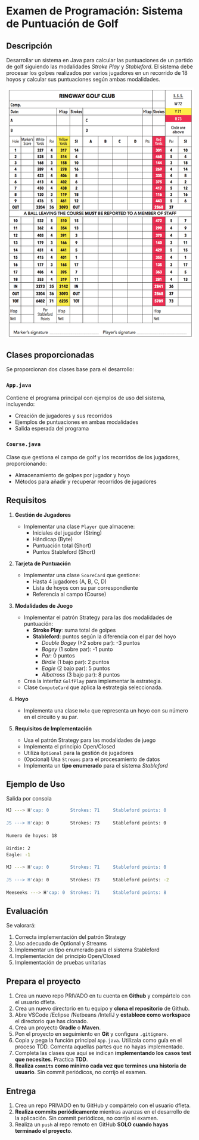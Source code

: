 # Examen de Programación: Sistema de Puntuación de Golf

## Descripción

Desarrollar un sistema en Java para calcular las puntuaciones de un partido de golf siguiendo las modalidades _Stroke Play_ y _Stableford_. El sistema debe procesar los golpes realizados por varios jugadores en un recorrido de 18 hoyos y calcular sus puntuaciones según ambas modalidades.

![Golf Score Card](./doc/golf-scorecard-ringway.png)

## Clases proporcionadas

Se proporcionan dos clases base para el desarrollo:

### `App.java`
Contiene el programa principal con ejemplos de uso del sistema, incluyendo:
- Creación de jugadores y sus recorridos
- Ejemplos de puntuaciones en ambas modalidades
- Salida esperada del programa

### `Course.java`
Clase que gestiona el campo de golf y los recorridos de los jugadores, proporcionando:
- Almacenamiento de golpes por jugador y hoyo
- Métodos para añadir y recuperar recorridos de jugadores

## Requisitos

1. **Gestión de Jugadores**
   - Implementar una clase `Player` que almacene:
     - Iniciales del jugador (String)
     - Hándicap (Byte)
     - Puntuación total (Short)
     - Puntos Stableford (Short)

2. **Tarjeta de Puntuación**
   - Implementar una clase `ScoreCard` que gestione:
     - Hasta 4 jugadores (A, B, C, D)
     - Lista de hoyos con su par correspondiente
     - Referencia al campo (Course)

3. **Modalidades de Juego**
   - Implementar el patrón Strategy para las dos modalidades de puntuación:
     - **Stroke Play**: suma total de golpes
     - **Stableford**: puntos según la diferencia con el par del hoyo
       * _Double Bogey_ (≥2 sobre par): -3 puntos
       * _Bogey_ (1 sobre par): -1 punto
       * _Par_: 0 puntos
       * _Birdie_ (1 bajo par): 2 puntos
       * _Eagle_ (2 bajo par): 5 puntos
       * _Albatross_ (3 bajo par): 8 puntos
   - Crea la interfaz `GolfPlay` para implementar la estrategia.
   - Clase `ComputeCard` que aplica la estrategia seleccionada.

4. **Hoyo**
   - Implementa una clase `Hole` que representa un hoyo con su número en el circuito y su par.

5. **Requisitos de Implementación**
   - Usa el patrón Strategy para las modalidades de juego
   - Implementa el principio Open/Closed
   - Utiliza `Optional` para la gestión de jugadores
   - (Opcional) Usa `Streams` para el procesamiento de datos
   - Implementa un **tipo enumerado** para el sistema _Stableford_

## Ejemplo de Uso

Salida por consola

```bash
MJ ---> H'cap: 0        Strokes: 71     Stableford points: 0

JS ---> H'cap: 0        Strokes: 73     Stableford points: 0

Numero de hoyos: 18

Birdie: 2
Eagle: -1

MJ ---> H'cap: 0        Strokes: 71     Stableford points: 0

JS ---> H'cap: 0        Strokes: 73     Stableford points: -2

Meeseeks ---> H'cap: 0  Strokes: 71     Stableford points: 8
```

## Evaluación

Se valorará:
1. Correcta implementación del patrón Strategy
2. Uso adecuado de Optional y Streams
3. Implementar un tipo enumerado para el sistema Stableford
4. Implementación del principio Open/Closed
5. Implementación de pruebas unitarias


## Prepara el proyecto

 1. Crea un nuevo repo PRIVADO en tu cuenta en **Github** y compártelo con el usuario dfleta.
 2. Crea un nuevo directorio en tu equipo y **clona el repositorio** de Github.
 3. Abre VSCode /Eclipse /Netbeans /IntelIJ y **establece como workspace** el directorio que has clonado.
 4. Crea un proyecto **Gradle** o **Maven**.
 5. Pon el proyecto en seguimiento en **Git** y configura `.gitignore`.
 6. Copia y pega la función principal `App.java`. Utilízala como guía en el proceso TDD. Comenta aquellas partes que no hayas implementado.
 7. Completa las clases que aquí se indican **implementando los casos test que necesites**. Practica **TDD**.
 8. **Realiza `commits` como mínimo cada vez que termines una historia de usuario**. Sin commit periódicos, no corrijo el examen.


## Entrega

 1. Crea un repo PRIVADO en tu GitHub y compártelo con el usuario dfleta.
 2. **Realiza commits periódicamente** mientras avanzas en el desarrollo de la aplicación. Sin commit periódicos, no corrijo el examen.
 3. Realiza un `push` al repo remoto en GitHub **SOLO cuando hayas terminado el proyecto**.

